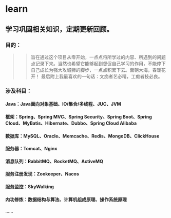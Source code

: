 # learn
## 学习巩固相关知识，定期更新回顾。
### 目的：
 >> 旨在通过这个项目从零开始，一点点将所学过的内容、所遇到的问题点记录下来。当然也希望它能够起到督促自己学习的作用，不能停下自己成长为强大攻城狮的脚步，一点点积累下去。面朝大海，春暖花开！
最后附上我最喜欢的一句话：文痴者艺必精，工痴者技必良。
### 涉及科目：
 #### Java：Java面向对象基础、IO/集合/多线程、JUC、JVM
 #### 框架：Spring、Spring MVC、Spring Security、Spring Boot、Spring Cloud、MyBatis、Hibernate、Dubbo、Spring Cloud Alibaba
 #### 数据库：MySQL、Oracle、Memcache、Redis、MongoDB、ClickHouse
 #### 服务器：Tomcat、Nginx
 #### 消息队列：RabbitMQ、RocketMQ、ActiveMQ
 #### 服务注册发现：Zookeeper、Nacos
 #### 服务监控：SkyWalking
 #### 内功修炼：数据结构与算法、计算机组成原理、操作系统原理
 ......
